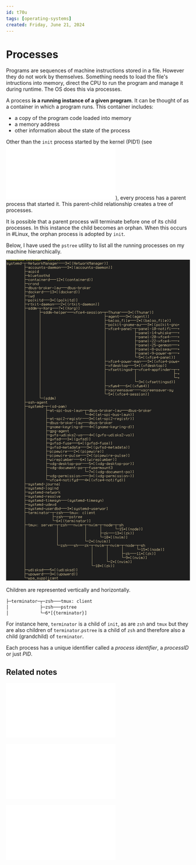 ```yaml
---
id: t70u
tags: [operating-systems]
created: Friday, June 21, 2024
---
```


# Processes

Programs are sequences of machine instructions stored in a file. However they do
not work by themselves. Something needs to load the file's intructions into
memory, direct the CPU to run the program and manage it during runtime. The OS
does this via processes.

A process **is a running instance of a given program**. It can be thought of as
a container in which a program runs. This container includes:

- a copy of the program code loaded into memory
- a memory address
- other information about the state of the process

Other than the `init` process started by the kernel (PID1) (see
![systemd](systemd.md)), every process has a parent process that started it.
This parent-child relationship creates a tree of processes.

It is possible that a parent process will terminate before one of its child
processes. In this instance the child becomes an orphan. When this occurs in
#Linux, the orphan process is adopted by `init`.

Below, I have used the `pstree` utility to list all the running processes on my
machine hierarchically.

![diagram of `pstree` output](../img/ps-tree.png)

Children are represented vertically and horizontally.

```
├─terminator─┬─zsh───tmux: client
│            ├─zsh───pstree
│            └─6*[{terminator}]

```

For instance here, `terminator` is a child of `init`, as are `zsh` and `tmux`
but they are also children of `terminator`.`pstree` is a child of `zsh` and
therefore also a child (grandchild) of `terminator`.

Each process has a unique identifier called a _process identifier_, a
_processID_ or just _PID_.

## Related notes

![systemd](./systemd.md)

![ps](./ps.md)

![Monitoring processes and resources](Monitoring_processes_and_resources.md)
